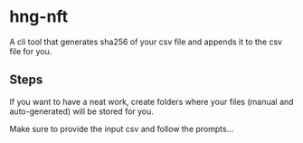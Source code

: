 # hng-nft
A cli tool that generates sha256 of your csv file and appends it to the csv file for you.

## Steps

If you want to have a neat work, create folders where your files (manual and auto-generated) will be stored for you.

Make sure to provide the input csv and follow the prompts...
